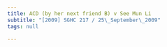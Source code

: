 ```yaml
---
title: ACD (by her next friend B) v See Mun Li
subtitle: "[2009] SGHC 217 / 25\_September\_2009"
tags: null

---
```


